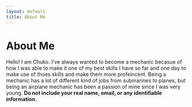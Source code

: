 ```yaml
---
layout: default
title: About Me
---
```

# About Me
Hello! I am Chuko.
I've always wanted to become a mechanic becasue of how I was able to make it one of my best skills I have so far and one day to make use of thoes skills and make them  more profeincent. Being a mechanic has a lot of different kind of jobs from submarines to planes, but being an airplane mechanic has been a passion of mine since I was very young.
**Do not include your real name, email, or any identifiable information.**
